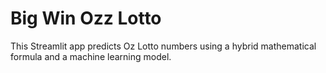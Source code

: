 # Big Win Ozz Lotto

This Streamlit app predicts Oz Lotto numbers using a hybrid mathematical formula and a machine learning model.